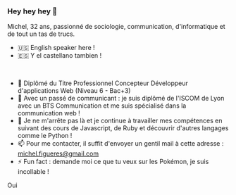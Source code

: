 ### Hey hey hey 👋

Michel, 32 ans, passionné de sociologie, communication, d'informatique et de tout un tas de trucs.

- 🇺🇸 English speaker here !
- 🇪🇸 Y el castellano tambien !
</br>

- 🔭 Diplômé du Titre Professionnel Concepteur Développeur d'applications Web (Niveau 6 - Bac+3)
- 🌱 Avec un passé de communicant : je suis diplômé de l'ISCOM de Lyon avec un BTS Communication et me suis spécialisé dans la communication web !
- 🤔 Je ne m'arrête pas là et je continue à travailler mes compétences en suivant des cours de Javascript, de Ruby et découvrir d'autres langages comme le Python !
- 📫 Pour me contacter, il suffit d'envoyer un gentil mail à cette adresse : michel.figueres@gmail.com
- ⚡ Fun fact : demande moi ce que tu veux sur les Pokémon, je suis incollable !

<p style="text-center">Oui</p>
